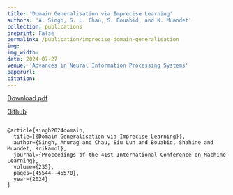 ```yaml
---
title: 'Domain Generalisation via Imprecise Learning'
authors: 'A. Singh, S. L. Chau, S. Bouabid, and K. Muandet'
collection: publications
preprint: False
permalink: /publication/imprecise-domain-generalisation
img:
img_width:
date: 2024-07-27
venue: 'Advances in Neural Information Processing Systems'
paperurl:
citation:
---
```



[Download pdf](https://proceedings.mlr.press/v235/singh24a.html)

[Github](https://github.com/muandet-lab/dgil)



```

@article{singh2024domain,
  title={{Domain Generalisation via Imprecise Learning}},
  author={Singh, Anurag and Chau, Siu Lun and Bouabid, Shahine and Muandet, Krikamol},
  journal={Proceedings of the 41st International Conference on Machine Learning},
  volume={235},
  pages={45544--45570},
  year={2024}
}
```